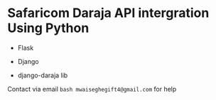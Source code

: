 # Safaricom Daraja API intergration Using Python

* Flask

* Django

* django-daraja lib

Contact via email ```bash mwaiseghegift4@gmail.com``` for help
